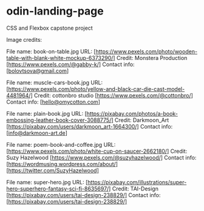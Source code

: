 # odin-landing-page
CSS and Flexbox capstone project

Image credits:

File name: book-on-table.jpg
URL: [https://www.pexels.com/photo/wooden-table-with-blank-white-mockup-6373290/]
Credit: Monstera Production [https://www.pexels.com/@gabby-k/]
Contact info: [bolovtsova@gmail.com]


File name: muscle-cars-book.jpg
URL: [https://www.pexels.com/photo/yellow-and-black-car-die-cast-model-4481964/]
Credit: cottonbro studio [https://www.pexels.com/@cottonbro/]
Contact info: [hello@omycotton.com]


File name: plain-book.jpg
URL: [https://pixabay.com/photos/a-book-embossing-leather-book-cover-3088775/]
Credit: Darkmoon_Art [https://pixabay.com/users/darkmoon_art-1664300/]
Contact info: [info@darkmoon-art.de]


File name: poem-book-and-coffee.jpg
URL: [https://www.pexels.com/photo/white-cup-on-saucer-2662180/]
Credit: Suzy Hazelwood [https://www.pexels.com/@suzyhazelwood/]
Contact info: [https://wordmusing.wordpress.com/about/] [https://twitter.com/SuzyHazelwood]


File name: super-hero.jpg
URL: [https://pixabay.com/illustrations/super-hero-superhero-fantasy-sci-fi-8635697/]
Credit: TAI-Design [https://pixabay.com/users/tai-design-238829/]
Contact info: [https://pixabay.com/users/tai-design-238829/]

